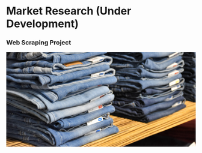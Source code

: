 # Market Research (Under Development)

### Web Scraping Project 

<img src="image/cover_readme.png" width="1000">

